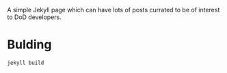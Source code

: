 A simple Jekyll page which can have lots of posts currated to be of interest to DoD developers.


# Bulding

`jekyll build`
